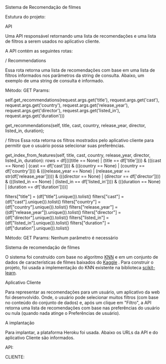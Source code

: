 Sistema de Recomendação de filmes


Estutura do projeto:

API

Uma API responsável retornando uma lista de recomendações e uma lista de filtros a serem usados ​​no aplicativo cliente.

A API contém as seguintes rotas:

/ Recommendations

Essa rota retorna uma lista de recomendações com base em uma lista de filtros informados nos parâmetros da string de consulta. Abaixo, um exemplo de uma string de consulta é informado.

Método: GET Params:


 self.get_recommendations(request.args.get('title'),
                                     request.args.get('cast'),
                                     request.args.get('country'),
                                     request.args.get('release_year'),
                                     request.args.get('director'),
                                     request.args.get('listed_in'),
                                     request.args.get('duration')))

get_recommendations(self, title, cast, country, release_year, director, listed_in, duration);


/ filtros
Essa rota retorna os filtros mostrados pelo aplicativo cliente para permitir que o usuário possa selecionar suas preferências.


get_index_from_features(self, title, cast, country, release_year, director, listed_in, duration):
        rows = df[(((title == None) | (title == df['title']))) &
              (((cast == None) | (cast == df['cast']))) &
              (((country == None) | (country == df['country']))) &
              (((release_year == None) | (release_year == str(df['release_year'])))) &
              (((director == None) | (director == df['director']))) &
              (((listed_in == None) | (listed_in == df['listed_in']))) &
              (((duration == None) | (duration == df['duration'])))]


filters["title"] = (df["title"].unique()).tolist()
        filters["cast"] = (df["cast"].unique()).tolist()
        filters["country"] = (df["country"].unique()).tolist()
        filters["release_year"] = ((df["release_year"]).unique()).tolist()
        filters["director"] = (df["director"].unique()).tolist()
        filters["listed_in"] = (df["listed_in"].unique()).tolist()
        filters["duration"] = (df["duration"].unique()).tolist()


Método: GET Params: Nenhum parâmetro é necessário

Sistema de recomendação de filmes

O sistema foi construído com base no algoritmo [KNN](https://www.linkedin.com/pulse/aplica%C3%A7%C3%A3o-pr%C3%A1tica-em-python-do-algoritmo-k-nearest-knn-rober-junior) e em um conjunto de dados de características de filmes baixados do  [Kaggle](https://www.kaggle.com/shivamb/netflix-shows) . Para construir o projeto, foi usada a implementação do KNN existente na biblioteca [scikit-learn](https://scikit-learn.org/stable/modules/neighbors.html).

Aplicativo Cliente

Para representar as recomendações para um usuário, um aplicativo da web foi desenvolvido. Onde, o usuário pode selecionar muitos filtros (com base no conteúdo do conjunto de dados) e, após um clique em "Filtro", a API retorna uma lista de recomendações com base nas preferências do usuário ou nula (quando nada atinge o Preferências de usuário).

A implantação

Para implantar, a plataforma Heroku foi usada. Abaixo os URLs da API e do aplicativo Cliente são informados.

API:


CLIENTE:
